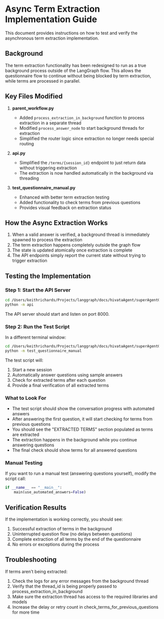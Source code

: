 # Async Term Extraction Implementation Guide

This document provides instructions on how to test and verify the asynchronous term extraction implementation.

## Background

The term extraction functionality has been redesigned to run as a true background process outside of the LangGraph flow. This allows the questionnaire flow to continue without being blocked by term extraction, while terms are processed in parallel.

## Key Files Modified

1. **parent_workflow.py**
   - Added `process_extraction_in_background` function to process extraction in a separate thread
   - Modified `process_answer_node` to start background threads for extraction
   - Simplified the router logic since extraction no longer needs special routing

2. **api.py**
   - Simplified the `/terms/{session_id}` endpoint to just return data without triggering extraction
   - The extraction is now handled automatically in the background via threading

3. **test_questionnaire_manual.py**
   - Enhanced with better term extraction testing
   - Added functionality to check terms from previous questions
   - Provides visual feedback on extraction status

## How the Async Extraction Works

1. When a valid answer is verified, a background thread is immediately spawned to process the extraction
2. The term extraction happens completely outside the graph flow
3. The state is updated atomically once extraction is complete
4. The API endpoints simply report the current state without trying to trigger extraction

## Testing the Implementation

### Step 1: Start the API Server

```bash
cd /Users/keithrichards/Projects/langgraph/docs/hivataAgent/superAgentGraph
python -m api
```

The API server should start and listen on port 8000.

### Step 2: Run the Test Script

In a different terminal window:

```bash
cd /Users/keithrichards/Projects/langgraph/docs/hivataAgent/superAgentGraph
python -m test_questionnaire_manual
```

The test script will:
1. Start a new session
2. Automatically answer questions using sample answers
3. Check for extracted terms after each question
4. Provide a final verification of all extracted terms

### What to Look For

- The test script should show the conversation progress with automated answers
- After answering the first question, it will start checking for terms from previous questions
- You should see the "EXTRACTED TERMS" section populated as terms are extracted
- The extraction happens in the background while you continue answering questions
- The final check should show terms for all answered questions

### Manual Testing

If you want to run a manual test (answering questions yourself), modify the script call:

```python
if __name__ == "__main__":
    main(use_automated_answers=False)
```

## Verification Results

If the implementation is working correctly, you should see:

1. Successful extraction of terms in the background
2. Uninterrupted question flow (no delays between questions)
3. Complete extraction of all terms by the end of the questionnaire
4. No errors or exceptions during the process

## Troubleshooting

If terms aren't being extracted:

1. Check the logs for any error messages from the background thread
2. Verify that the thread_id is being properly passed to process_extraction_in_background
3. Make sure the extraction thread has access to the required libraries and models
4. Increase the delay or retry count in check_terms_for_previous_questions for more time